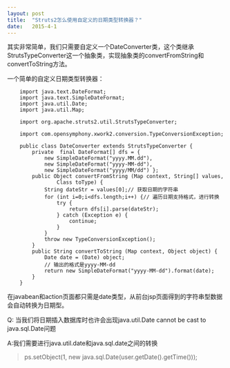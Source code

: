 ```yaml
---
layout: post
title:  "Struts2怎么使用自定义的日期类型转换器？"
date:   2015-4-1
---
```


<p class="intro"><span class="dropcap">其</span>实非常简单，我们只需要自定义一个DateConverter类，这个类继承StrutsTypeConverter这一个抽象类，实现抽象类的convertFromString和convertToString方法。</p>
一个简单的自定义日期类型转换器：
    
		import java.text.DateFormat;
		import java.text.SimpleDateFormat;
		import java.util.Date;
		import java.util.Map;

		import org.apache.struts2.util.StrutsTypeConverter;

		import com.opensymphony.xwork2.conversion.TypeConversionException;

		public class DateConverter extends StrutsTypeConverter {
			private  final DateFormat[] dfs = {		
				new SimpleDateFormat("yyyy.MM.dd"),
				new SimpleDateFormat("yyyy-MM-dd"),
				new SimpleDateFormat("yyyy/MM/dd") }; 
			public Object convertFromString (Map context, String[] values, 
					Class toType) {
				String dateStr = values[0];// 获取日期的字符串
				for (int i=0;i<dfs.length;i++) {// 遍历日期支持格式，进行转换
					try {
						return dfs[i].parse(dateStr);
					} catch (Exception e) {				
						continue;
					}		
				}		
				throw new TypeConversionException();		
			}
			public String convertToString (Map context, Object object) {
				Date date = (Date) object;
				// 输出的格式是yyyy-MM-dd
				return new SimpleDateFormat("yyyy-MM-dd").format(date);
			}
		}

在javabean和action页面都只需是date类型，从前台jsp页面得到的字符串型数据会自动转换为日期型。

Q: 当我们将日期插入数据库时也许会出现java.util.Date cannot be cast to java.sql.Date问题

A:我们需要进行java.util.date和java.sql.date之间的转换
	
> ps.setObject(1, new java.sql.Date(user.getDate().getTime()));